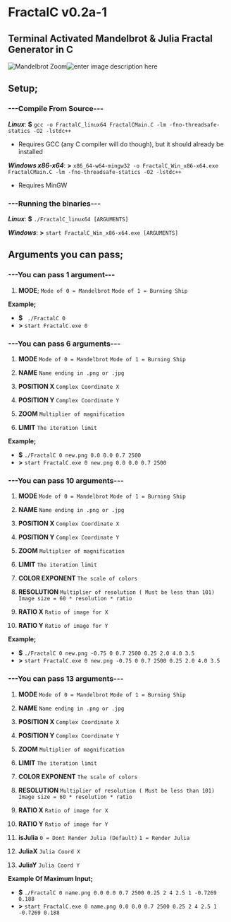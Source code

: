 
# FractalC  v0.2a-1
## Terminal Activated Mandelbrot & Julia Fractal Generator in C
![Mandelbrot Zoom](https://i.imgur.com/lg1nzW1.png)![enter image description here](https://imgur.com/RiDgMZx.png)
## Setup;

### ---Compile From Source---
***Linux***: **$** `gcc -o FractalC_linux64 FractalCMain.C -lm -fno-threadsafe-statics -O2 -lstdc++`
- Requires GCC (any C compiler will do though), but it should already be installed

***Windows x86-x64***: **>** `x86_64-w64-mingw32 -o FractalC_Win_x86-x64.exe FractalCMain.C -lm -fno-threadsafe-statics -O2 -lstdc++`
- Requires MinGW

### ---Running the binaries---
***Linux***: **$** `./FractalC_linux64 [ARGUMENTS]`

***Windows***: **>** `start FractalC_Win_x86-x64.exe [ARGUMENTS]`
## Arguments you can pass;
### ---You can pass 1 argument---
1. **MODE**;
`Mode of 0 = Mandelbrot`
`Mode of 1 = Burning Ship`

**Example;**
- **$** ` ./FractalC 0`
- **>** `start FractalC.exe 0`
### ---You can pass 6 arguments---
1. **MODE**
	`Mode of 0 = Mandelbrot`
	`Mode of 1 = Burning Ship`
3. **NAME**
	`Name ending in .png or .jpg`
	
4. **POSITION X**
	 `Complex Coordinate X`
5.  **POSITION Y**
	`Complex Coordinate Y`
6. **ZOOM**
	`Multiplier of magnification`

7. **LIMIT**
	`The iteration limit`

**Example;**
- **$** `./FractalC 0 new.png 0.0 0.0 0.7 2500`
- **>** `start FractalC.exe 0 new.png 0.0 0.0 0.7 2500`
### ---You can pass 10 arguments---
1. **MODE**
	`Mode of 0 = Mandelbrot`
	`Mode of 1 = Burning Ship`
2. **NAME**
	`Name ending in .png or .jpg`
	
3. **POSITION X**
	 `Complex Coordinate X`
4.  **POSITION Y**
	`Complex Coordinate Y`
5. **ZOOM**
	`Multiplier of magnification`

6. **LIMIT**
	`The iteration limit`

7. **COLOR EXPONENT**
	`The scale of colors`
8. **RESOLUTION**
	`Multiplier of resolution ( Must be less than 101)`
	`Image size = 60 * resolution * ratio`

9. **RATIO X**
	`Ratio of image for X`
10. **RATIO Y**
	`Ratio of image for Y`
	
	
**Example;**
- **$** `./FractalC 0 new.png -0.75 0 0.7 2500 0.25 2.0 4.0 3.5`
- **>** `start FractalC.exe 0 new.png -0.75 0 0.7 2500 0.25 2.0 4.0 3.5`
### ---You can pass 13 arguments---
1. **MODE**
	`Mode of 0 = Mandelbrot`
	`Mode of 1 = Burning Ship`
2. **NAME**
	`Name ending in .png or .jpg`
	
3. **POSITION X**
	 `Complex Coordinate X`
4.  **POSITION Y**
	`Complex Coordinate Y`
5. **ZOOM**
	`Multiplier of magnification`

6. **LIMIT**
	`The iteration limit`

7. **COLOR EXPONENT**
	`The scale of colors`
8. **RESOLUTION**
	`Multiplier of resolution ( Must be less than 101)`
	`Image size = 60 * resolution * ratio`

9. **RATIO X**
	`Ratio of image for X`
10. **RATIO Y**
	`Ratio of image for Y`
11. **isJulia**
	`0 = Dont Render Julia (Default)` `1 = Render Julia`
12. **JuliaX**
	`Julia Coord X`
13. **JuliaY**
	`Julia Coord Y`
	
**Example Of Maximum Input;**
- **$** `./FractalC 0 name.png 0.0 0.0 0.7 2500 0.25 2 4 2.5 1 -0.7269 0.188`
- **>** `start FractalC.exe 0 name.png 0.0 0.0 0.7 2500 0.25 2 4 2.5 1 -0.7269 0.188`

